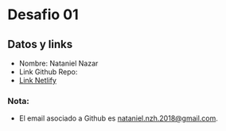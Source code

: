 # Desafio 01

## Datos y links

* Nombre: Nataniel Nazar
* Link Github Repo: 
* [Link Netlify](https://inspiring-kataifi-2fee1f.netlify.app)

### Nota:

* El email asociado a Github es nataniel.nzh.2018@gmail.com.